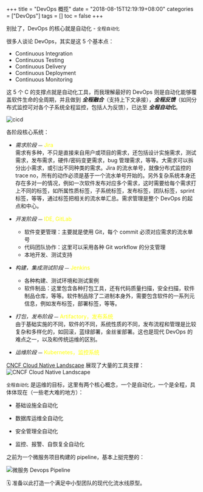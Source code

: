 +++
title = "DevOps  概揽"
date = "2018-08-15T12:19:19+08:00"
categories = ["DevOps"]
tags = []
toc = false
+++

别扯了，DevOps 的核心就是自动化 - `全程自动化`

<!--more-->

很多人谈论 DevOps，其实是这 5 个基本点：

-   Continuous Integration
-   Continuous Testing
-   Continuous Delivery
-   Continuous Deployment
-   Continuous Monitoring

这 5 个 C 的支撑点就是自动化工具，而我理解最好的 DevOps 则是自动化能够覆盖软件生命的全周期，并且做到 **_全程融合_**（支持上下文承接），_**全程反馈**_（如同分布式监控可对各个子系统全程监控，包括人为反馈），已达至 **_全程自动化_**。

![cicd](/images/devops/cicd.png)

各阶段核心系统：

-   _需求阶段_ ⏤ <font color="yellow">Jira</font>  
    需求有多种，不只是直接来自用户或项目的需求，还包括设计实施需求，测试需求，发布需求，硬件/密码变更需求，bug 管理需求，等等。大需求可以拆分出小需求，或引出不同种类的需求。Jira 的流水单号，就像分布式监控的 trace no，所有的动作必须是基于一个流水单号开始的。另外复杂系统本身还存在多对一的情况，例如一次软件发布对应多个需求，这时需要给每个需求打上不同的标签，如所属性质标签，子系统标签，发布标签，团队标签，sprint 标签，等等，通过标签把相关的流水单汇总。需求管理是整个 DevOps 的起点和中心。

-   _开发阶段_ ⏤ <font color="yellow">IDE, GitLab</font>

    -   软件变更管理：主要就是使用 Git，每个 commit 必须对应需求的流水单号
    -   代码团队协作：这里可以采用各种 Git workflow 的分支管理
    -   本地开发、测试支持

-   _构建，集成测试阶段_ ⏤ <font color="yellow">Jenkins</font>

    -   各种构建、测试环境和测试案例
    -   软件制品：这里包含各种打包工具，还有代码质量扫描，安全扫描，软件制品仓库，等等。软件制品除了二进制本身外，需要包含软件的一系列元信息，例如发布标签，部署标签，等等。

-   _打包，发布阶段_ ⏤ <font color="yellow">Artifactory，发布系统</font>  
    由于基础实施的不同，软件的不同，系统性质的不同，发布流程和管理是比较复杂和多样化的，如回滚，蓝绿部署，金丝雀部署。这也是现代 DevOps 的难点之一，以及和传统运维的区别。

-   _运维阶段_ ⏤ <font color="yellow">Kubernetes，监控系统</font>

[CNCF Cloud Native Landscape](https://landscape.cncf.io/) 展现了大量的工具支撑：  
![CNCF Cloud Native Landscape](/images/cncf/landscape.png)

`全程自动化` 是运维的目标，这里有两个核心概念，一个是自动化，一个是全程，具体体现在（一些老大难的地方）：

-   基础设施全自动化

-   数据库运维全自动化

-   安全管理全自动化

-   监控、报警、自恢复全自动化

之前为一个微服务项目构建的 pipeline，基本上挺完整的：

![微服务 Devops Pipeline](/images/devops/devops-pipeline.jpg)

🗓 准备以此打造一个满足中小型团队的现代化流水线原型。
